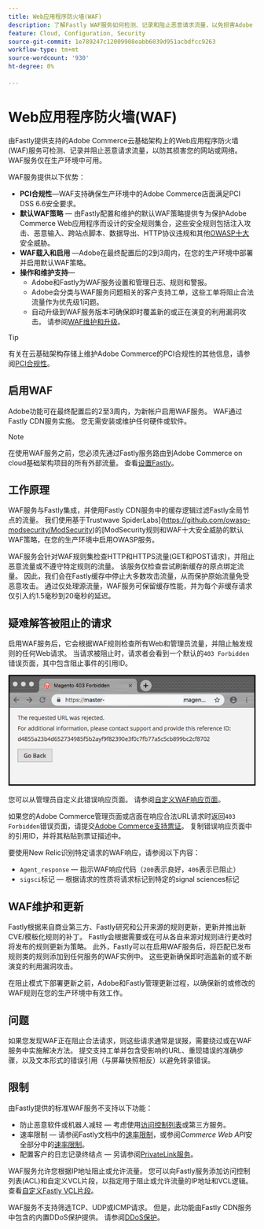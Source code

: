 ```yaml
---
title: Web应用程序防火墙(WAF)
description: 了解Fastly WAF服务如何检测、记录和阻止恶意请求流量，以免损害Adobe Commerce网络或网站。
feature: Cloud, Configuration, Security
source-git-commit: 1e789247c12009908eabb6039d951acbdfcc9263
workflow-type: tm+mt
source-wordcount: '930'
ht-degree: 0%

---
```


# Web应用程序防火墙(WAF)

由Fastly提供支持的Adobe Commerce云基础架构上的Web应用程序防火墙(WAF)服务可检测、记录并阻止恶意请求流量，以防其损害您的网站或网络。 WAF服务仅在生产环境中可用。

WAF服务提供以下优势：

- **PCI合规性**—WAF支持确保生产环境中的Adobe Commerce店面满足PCI DSS 6.6安全要求。
- **默认WAF策略** — 由Fastly配置和维护的默认WAF策略提供专为保护Adobe Commerce Web应用程序而设计的安全规则集合，这些安全规则包括注入攻击、恶意输入、跨站点脚本、数据导出、HTTP协议违规和其他[OWASP十大](https://owasp.org/www-project-top-ten/)安全威胁。
- **WAF载入和启用** —Adobe在最终配置后的2到3周内，在您的生产环境中部署并启用默认WAF策略。
- **操作和维护支持**—
   - Adobe和Fastly为WAF服务设置和管理日志、规则和警报。
   - Adobe会分类与WAF服务问题相关的客户支持工单，这些工单将阻止合法流量作为优先级1问题。
   - 自动升级到WAF服务版本可确保即时覆盖新的或正在演变的利用漏洞攻击。 请参阅[WAF维护和升级](#waf-maintenance-and-updates)。

>[!TIP]
>
>有关在云基础架构存储上维护Adobe Commerce的PCI合规性的其他信息，请参阅[PCI合规性](https://business.adobe.com/products/magento/pci-compliance.html)。

## 启用WAF

Adobe功能可在最终配置后的2至3周内，为新帐户启用WAF服务。 WAF通过Fastly CDN服务实施。 您无需安装或维护任何硬件或软件。

>[!NOTE]
>
>在使用WAF服务之前，您必须先通过Fastly服务路由到Adobe Commerce on cloud基础架构项目的所有外部流量。 查看[设置Fastly](fastly-configuration.md)。

## 工作原理

WAF服务与Fastly集成，并使用Fastly CDN服务中的缓存逻辑过滤Fastly全局节点的流量。 我们使用基于Trustwave SpiderLabs](https://github.com/owasp-modsecurity/ModSecurity)的[ModSecurity规则和WAF十大安全威胁的默认WAF策略，在您的生产环境中启用OWASP服务。

WAF服务会针对WAF规则集检查HTTP和HTTPS流量(GET和POST请求)，并阻止恶意流量或不遵守特定规则的流量。 该服务仅检查尝试刷新缓存的原点绑定流量。 因此，我们会在Fastly缓存中停止大多数攻击流量，从而保护原始流量免受恶意攻击。 通过仅处理源流量，WAF服务可保留缓存性能，并为每个非缓存请求仅引入约1.5毫秒到20毫秒的延迟。

## 疑难解答被阻止的请求

启用WAF服务后，它会根据WAF规则检查所有Web和管理员流量，并阻止触发规则的任何Web请求。 当请求被阻止时，请求者会看到一个默认的`403 Forbidden`错误页面，其中包含阻止事件的引用ID。

![WAF错误页](../../assets/cdn/fastly-waf-403-error.png)

您可以从管理员自定义此错误响应页面。 请参阅[自定义WAF响应页面](fastly-custom-response.md#customize-the-waf-error-page)。

如果您的Adobe Commerce管理页面或店面在响应合法URL请求时返回`403 Forbidden`错误页面，请提交[Adobe Commerce支持票证](https://experienceleague.adobe.com/docs/commerce-knowledge-base/kb/help-center-guide/magento-help-center-user-guide.html#submit-ticket)。 复制错误响应页面中的引用ID，并将其粘贴到票证描述中。

要使用New Relic识别特定请求的WAF响应，请参阅以下内容：

- `Agent_response` — 指示WAF响应代码（`200`表示良好，`406`表示已阻止）
- `sigsci`标记 — 根据请求的性质将请求标记到特定的signal sciences标记

## WAF维护和更新

Fastly根据来自商业第三方、Fastly研究和公开来源的规则更新，更新并推出新CVE/模板化规则的补丁。 Fastly会根据需要或在可从各自来源对规则进行更改时将发布的规则更新为策略。 此外，Fastly可以在启用WAF服务后，将匹配已发布规则类的规则添加到任何服务的WAF实例中。 这些更新确保即时涵盖新的或不断演变的利用漏洞攻击。

在阻止模式下部署更新之前，Adobe和Fastly管理更新过程，以确保新的或修改的WAF规则在您的生产环境中有效工作。

## 问题

如果您发现WAF正在阻止合法请求，则这些请求通常是误报，需要绕过或在WAF服务中实施解决方法。 提交支持工单并包含受影响的URL、重现错误的准确步骤，以及文本形式的错误引用（与屏幕快照相反）以避免转录错误。

## 限制

由Fastly提供的标准WAF服务不支持以下功能：

- 防止恶意软件或机器人减轻 — 考虑使用[访问控制列表](./fastly-vcl-allowlist.md)或第三方服务。
- 速率限制 — 请参阅Fastly文档中的[速率限制](https://github.com/fastly/fastly-magento2/blob/master/Documentation/Guides/RATE-LIMITING.md)，或参阅&#x200B;_Commerce Web API_&#x200B;安全部分中的[速率限制](https://developer.adobe.com/commerce/webapi/get-started/rate-limiting/)。
- 配置客户的日志记录终结点 — 另请参阅[PrivateLink服务](../development/privatelink-service.md)。

WAF服务允许您根据IP地址阻止或允许流量。 您可以向Fastly服务添加访问控制列表(ACL)和自定义VCL片段，以指定用于阻止或允许流量的IP地址和VCL逻辑。 查看[自定义Fastly VCL片段](fastly-vcl-custom-snippets.md)。

WAF服务不支持筛选TCP、UDP或ICMP请求。 但是，此功能由Fastly CDN服务中包含的内置DDoS保护提供。 请参阅[DDoS保护](fastly.md#ddos-protection)。
